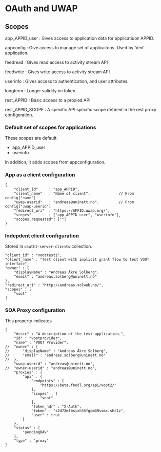 # OAuth and UWAP


## Scopes

app_APPID_user
: Gives access to application data for applicatiuon APPID.

appconfig
: Give access to manage set of applicaitons. Used by 'dev' application.

feedread
: Gives read access to activity stream API

feedwrite
: Gives write access to activity stream API

userinfo
: Gives access to authentication, and user attributes.

longterm
: Longer validity on token..



rest_APPID
: Basic access to a proxied API

rest_APPID_SCOPE
: A specific API specific scope defined in the rest proxy configuration.




### Default set of scopes for applications

These scopes are default:

* app_APPID_user
* userinfo

In addition, it adds scopes from appconfiguration.





### App as a client configuration

	{
		"client_id"		: "app_APPID",
		"client_name"	: "Name of client",				// From config["name"]
		"uwap-userid"	: "andreas@uninett.no", 		// From config["uwap-userid"]
		"redirect_uri" 	: "https://APPID.uwap.org/",
		"scopes"		: ["app_APPID_user", "userinfo"],
		"scopes.requested": [""]
	}

### Indepdent client configuration

Stored in `oauth2-server-clients` collection.

	"client_id" : "voottest1",
	"client_name" : "Test client with implicit grant flow to test VOOT interface",
	"owner" : {
		"displayName" : "Andreas Åkre Solberg",
		"email" : "andreas.solberg@uninett.no"
	},
	"redirect_uri" : "http://andreas.solweb.no/",
	"scopes" : [
		"voot"
	]



### SOA Proxy configuration

This property indicates 

	{
		"descr" : "A description of the test application.",
		"id" : "vootprovider",
		"name" : "VOOT Provider",
	//	"owner" : {
	//		"displayName" : "Andreas Åkre Solberg",
	//		"email" : "andreas.solberg@uninett.no"
	//	},
		"uwap-userid" : "andreas@uninett.no",
	//	"owner-userid" : "andreas@uninett.no",
		"proxies" : {
			"api" : {
				"endpoints" : [
					"https://beta.foodl.org/api/voot2/"
				],
				"scopes" : [
					"voot"
				],
				"token_hdr" : "X-Auth",
				"token" : "s2d72mfbsixh36fgdm39ssmx.shd1z",
				"user" : true
			}
		},
		"status" : [
			"pendingDAV"
		],
		"type" : "proxy"
	}


